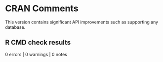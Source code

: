 # CRAN Comments
This version contains significant API improvements such as supporting any database.

## R CMD check results
0 errors | 0 warnings | 0 notes
